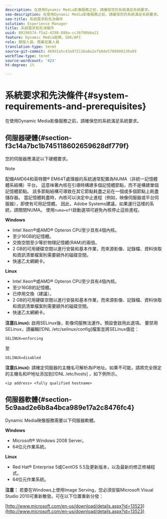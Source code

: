 ```yaml
---
description: 在使用Dynamic Media影像服務之前，請確保您的系統滿足系統要求。
seo-description: 在使用Dynamic Media影像服務之前，請確保您的系統滿足系統要求。
seo-title: 系統需求和先決條件
solution: Experience Manager
title: 系統需求和先決條件
uuid: 80196574-f5a2-4298-880a-cc36f90b6e21
feature: Dynamic Media經典，SDK/API
role: 開發人員，商業從業人員
translation-type: tm+mt
source-git-commit: 469d1a5c43a972116a8a2efb0de5708800130a99
workflow-type: tm+mt
source-wordcount: '423'
ht-degree: 1%

---
```



# 系統要求和先決條件{#system-requirements-and-prerequisites}

在使用Dynamic Media影像服務之前，請確保您的系統滿足系統要求。

## 伺服器硬體{#section-f3c14a7bc1b745118602659628df779f}

您的伺服器應滿足以下硬體要求。

>[!NOTE]
>
>配備AMD64和英特爾® EM64T處理器的系統通常配置為NUMA（非統一記憶體體系結構）平台。 這意味著內核在引導時構建多個記憶體節點，而不是構建單個記憶體節點。 該多節點結構可導致在其它節點耗盡之前在一個或多個節點上耗盡儲存器。 當記憶體耗盡時，內核可以決定中止進程（例如，映像伺服器或平台伺服器），即使有可用記憶體。 因此，Adobe Systems建議，如果運行這樣的系統，請關閉NUMA。 使用`numa=off`啟動選項可避免內核停止這些進程。

**Windows**

* Intel Xeon®或AMD® Opteron CPU至少具有4個內核。
* 至少16GB的記憶體。
* 交換空間至少等於物理記憶體(RAM)的兩倍。
* 2 GB的可用硬碟空間以進行安裝和基本作業，而來源影像、記錄檔、資料快取和資訊清單檔案則需要額外的磁碟空間。
* 快速乙太網網卡。

**Linux**

* Intel Xeon®或AMD® Opteron CPU至少具有4個內核。
* 至少16GB的記憶體。
* 已停用交換（建議）。
* 2 GB的可用硬碟空間以進行安裝和基本作業，而來源影像、記錄檔、資料快取和資訊清單檔案則需要額外的磁碟空間。
* 快速乙太網網卡。

**注意(Linux):** 啟用SELinux後，影像伺服無法運作。預設會啟用此選項。 要禁用SELinux，請編輯[!DNL /etc/selinux/config]檔案並將SELinux值從：

`SELINUX=enforcing`

至

`SELINUX=disabled`

**注意(Linux):** 請確定伺服器的主機名可解析為IP地址。如果不可能，請將完全限定的主機名和IP地址添加到[!DNL /etc/hosts] ，如下例所示。

`<ip address> <fully qualified hostname>`

## 伺服器軟體{#section-5c9aad2e6b8a4bca989e17a2c8476fc4}

Dynamic Media映像服務需要以下伺服器軟體。

**Windows**

* Microsoft® Windows 2008 Server。
* 64位元作業系統。

**Linux**

* Red Hat® Enterprise 5或CentOS 5.5及更新版本，以及最新的修正修補程式。
* 64位元作業系統。

**注意：** 若要在Windows上使用Image Serving，您必須安裝Microsoft Visual Studio 2010可重新散發。可在以下位置重新分發：

[http://www.microsoft.com/en-us/download/details.aspx?id=13523](http://www.microsoft.com/en-us/download/details.aspx?id=13523)


